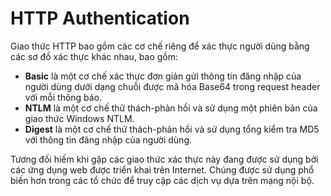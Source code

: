 # HTTP Authentication

Giao thức HTTP bao gồm các cơ chế riêng để xác thực người dùng bằng các sơ đồ xác thực khác nhau, bao gồm:
- **Basic** là một cơ chế xác thực đơn giản gửi thông tin đăng nhập của người dùng dưới dạng chuỗi được mã hóa Base64 trong request header với mỗi thông báo.
- **NTLM** là một cơ chế thử thách-phản hồi và sử dụng một phiên bản của giao thức Windows NTLM.
- **Digest** là một cơ chế thử thách-phản hồi và sử dụng tổng kiểm tra MD5 với thông tin đăng nhập của người dùng.

Tương đối hiếm khi gặp các giao thức xác thực này đang được sử dụng bởi các ứng dụng web được triển khai trên Internet. Chúng được sử dụng phổ biến hơn trong các tổ chức để truy cập các dịch vụ dựa trên mạng nội bộ.